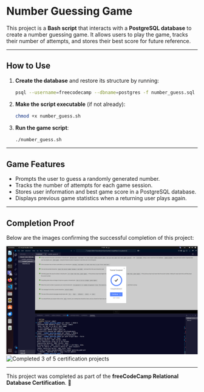 # **Number Guessing Game**  

This project is a **Bash script** that interacts with a **PostgreSQL database** to create a number guessing game. It allows users to play the game, tracks their number of attempts, and stores their best score for future reference.  

---

## **How to Use**  

1. **Create the database** and restore its structure by running:  
   ```sh
   psql --username=freecodecamp --dbname=postgres -f number_guess.sql
   ```  
2. **Make the script executable** (if not already):  
   ```sh
   chmod +x number_guess.sh
   ```  
3. **Run the game script**:  
   ```sh
   ./number_guess.sh
   ```  

---

## **Game Features**  

- Prompts the user to guess a randomly generated number.  
- Tracks the number of attempts for each game session.  
- Stores user information and best game score in a PostgreSQL database.  
- Displays previous game statistics when a returning user plays again.  

---

## **Completion Proof**  

Below are the images confirming the successful completion of this project:  

![Completion Proof](number_guessing_game.png)  
![Completed 3 of 5 certification projects](Completed_3.png)  

---

This project was completed as part of the **freeCodeCamp Relational Database Certification**. 🚀  
